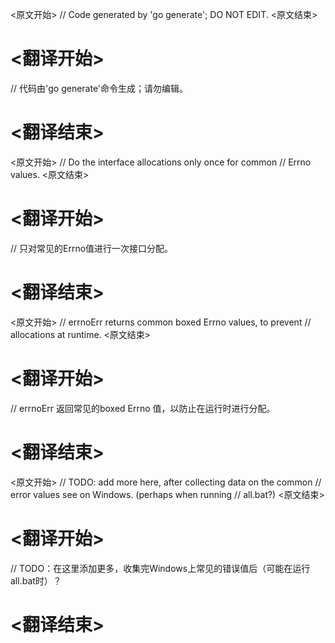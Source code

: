 
<原文开始>
// Code generated by 'go generate'; DO NOT EDIT.
<原文结束>

# <翻译开始>
// 代码由'go generate'命令生成；请勿编辑。
# <翻译结束>


<原文开始>
// Do the interface allocations only once for common
// Errno values.
<原文结束>

# <翻译开始>
// 只对常见的Errno值进行一次接口分配。
# <翻译结束>


<原文开始>
// errnoErr returns common boxed Errno values, to prevent
// allocations at runtime.
<原文结束>

# <翻译开始>
// errnoErr 返回常见的boxed Errno 值，以防止在运行时进行分配。
# <翻译结束>


<原文开始>
	// TODO: add more here, after collecting data on the common
	// error values see on Windows. (perhaps when running
	// all.bat?)
<原文结束>

# <翻译开始>
// TODO：在这里添加更多，收集完Windows上常见的错误值后（可能在运行all.bat时）？
# <翻译结束>

